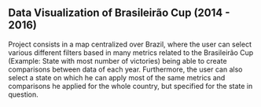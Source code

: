 ## Data Visualization of Brasileirão Cup (2014 - 2016)

Project consists in a map centralized over Brazil, where the user can select
various different filters based in many metrics related to the Brasileirão Cup
(Example: State with most number of victories) being able to create comparisons
between data of each year. Furthermore, the user can also select a state on which
he can apply most of the same metrics and comparisons he applied for the whole country,
but specified for the state in question.
